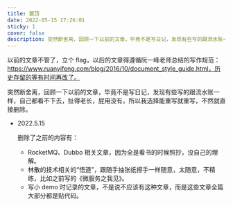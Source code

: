 ```yaml
---
title: 置顶
date: 2022-05-15 17:26:01
sticky: 1
cover: false
description: 突然断舍离，回顾一下以前的文章，毕竟不是写日记，发现有些写的跟流水账一样，自己都看不下去，扯得老长，屁用没有，所以我选择能重写就重写，不然就直接删除。
---
```


以前的文章不管了，立个 flag，以后的文章得遵循阮一峰老师总结的写作规范：https://www.ruanyifeng.com/blog/2016/10/document_style_guide.html，历史存留的等有时间再改了。

突然断舍离，回顾一下以前的文章，毕竟不是写日记，发现有些写的跟流水账一样，自己都看不下去，扯得老长，屁用没有，所以我选择能重写就重写，不然就直接删除。

* 2022.5.15 

  删除了之前的内容有：

  * RocketMQ、Dubbo 相关文章，因为全是看书的时候照抄，没自己的理解。
  * 林散的技术相关的“悟道”，跟随手抽张纸擦手一样随意，太随意，不精练，比如之前写的《微服务之我见》。
  * 写小 demo 时记录的文章，不是说不应该有这种文章，而是这些文章全篇大部分都是贴代码。
